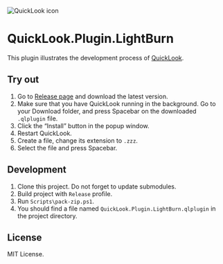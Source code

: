 ![QuickLook icon](https://user-images.githubusercontent.com/1687847/29485863-8cd61b7c-84e2-11e7-97d5-eacc2ba10d28.png)

# QuickLook.Plugin.LightBurn

This plugin illustrates the development process of [QuickLook](https://github.com/QL-Win/QuickLook).

## Try out

1. Go to [Release page](https://github.com/QL-Win/QuickLook.Plugin.LightBurn/releases) and download the latest version.
2. Make sure that you have QuickLook running in the background. Go to your Download folder, and press <key>Spacebar</key> on the downloaded `.qlplugin` file.
3. Click the “Install” button in the popup window.
4. Restart QuickLook.
5. Create a file, change its extension to `.zzz`.
6. Select the file and press <key>Spacebar</key>.

## Development

 1. Clone this project. Do not forget to update submodules.
 2. Build project with `Release` profile.
 3. Run `Scripts\pack-zip.ps1`.
 4. You should find a file named `QuickLook.Plugin.LightBurn.qlplugin` in the project directory.

## License

MIT License.
